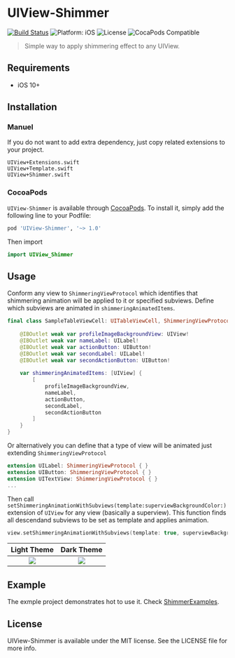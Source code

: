 # UIView-Shimmer

[![Build Status](https://travis-ci.com/omerfarukozturk/UIView-Shimmer.svg?token=JVcAj8G17QJpMKZwksky&branch=master)](https://travis-ci.com/omerfarukozturk/UIView-Shimmer)
![Platform: iOS](https://img.shields.io/badge/platform-ios-blue)
![License](https://img.shields.io/github/license/omerfarukozturk/UIView-Shimmer)
![CocaPods Compatible](https://img.shields.io/badge/pod-v1.0-green)

> Simple way to apply shimmering effect to any UIView.

## Requirements

* iOS 10+


## Installation

### Manuel
If you do not want to add extra dependency, just copy related extensions to your project.

```
UIView+Extensions.swift
UIView+Template.swift
UIView+Shimmer.swift
```

### CocoaPods
`UIView-Shimmer` is available through [CocoaPods](https://cocoapods.org/pods/UIView-Shimmer). To install it, simply add the following line to your Podfile:

```ruby
pod 'UIView-Shimmer', '~> 1.0'
```
Then import
```swift
import UIView_Shimmer
```

## Usage 

Conform any view to `ShimmeringViewProtocol` which identifies that shimmering animation will be applied to it or specified subviews. Define which subviews are animated in `shimmeringAnimatedItems`.

```swift
final class SampleTableViewCell: UITableViewCell, ShimmeringViewProtocol {
    
    @IBOutlet weak var profileImageBackgroundView: UIView!
    @IBOutlet weak var nameLabel: UILabel!
    @IBOutlet weak var actionButton: UIButton!
    @IBOutlet weak var secondLabel: UILabel!
    @IBOutlet weak var secondActionButton: UIButton!
    
    var shimmeringAnimatedItems: [UIView] {
        [
            profileImageBackgroundView,
            nameLabel,
            actionButton,
            secondLabel,
            secondActionButton
        ]
    }
}
```

Or alternatively you can define that a type of view will be animated just extending `ShimmeringViewProtocol`

```swift
extension UILabel: ShimmeringViewProtocol { }
extension UIButton: ShimmeringViewProtocol { }
extension UITextView: ShimmeringViewProtocol { }
... 
```

Then call `setShimmeringAnimationWithSubviews(template:superviewBackgroundColor:)` extension of `UIView` for any view (basically a superview). This function finds all descendand subviews to be set as template and applies animation.

```swift
view.setShimmeringAnimationWithSubviews(template: true, superviewBackgroundColor: .systemBackground)
```

Light Theme                | Dark Theme
:-------------------------:|:-------------------------:
![](https://github.com/omerfarukozturk/UIView-Shimmer/blob/master/Resources/shimmer_animation_light.gif)  |  ![](https://github.com/omerfarukozturk/UIView-Shimmer/blob/master/Resources/shimmer_animation_dark.gif)


## Example 
The exmple project demonstrates hot to use it. Check [ShimmerExamples](/ShimmerExamples).

## License
UIView-Shimmer is available under the MIT license. See the LICENSE file for more info.
